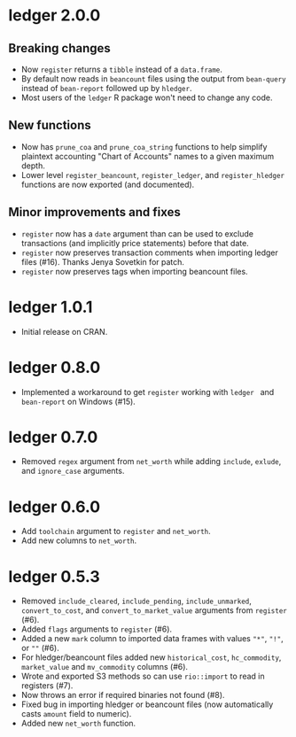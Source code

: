 ledger 2.0.0
============

Breaking changes
----------------

* Now ``register`` returns a ``tibble`` instead of a ``data.frame``.
* By default now reads in ``beancount`` files using the output from ``bean-query`` 
  instead of ``bean-report`` followed up by ``hledger``.
* Most users of the ``ledger`` R package won't need to change any code.

New functions
-------------

* Now has ``prune_coa`` and ``prune_coa_string`` functions to help simplify plaintext accounting "Chart of Accounts" names to a given maximum depth.
* Lower level ``register_beancount``, ``register_ledger``, and ``register_hledger`` functions are now exported (and documented).

Minor improvements and fixes
----------------------------

* ``register`` now has a ``date`` argument than can be used to exclude transactions 
  (and implicitly price statements) before that date.
* ``register`` now preserves transaction comments when importing ledger files (#16).  Thanks Jenya Sovetkin for patch.
* ``register`` now preserves tags when importing beancount files.

ledger 1.0.1
============

* Initial release on CRAN.

ledger 0.8.0
============

* Implemented a workaround to get ``register`` working with ``ledger `` and ``bean-report`` on Windows (#15).

ledger 0.7.0
============

* Removed ``regex`` argument from ``net_worth`` while adding ``include``, ``exlude``, and ``ignore_case`` arguments.  

ledger 0.6.0
============

* Add ``toolchain`` argument to ``register`` and ``net_worth``.
* Add new columns to ``net_worth``.

ledger 0.5.3
============

* Removed ``include_cleared``, ``include_pending``, ``include_unmarked``, ``convert_to_cost``, and ``convert_to_market_value`` arguments from ``register`` (#6).
* Added ``flags`` arguments to ``register`` (#6).
* Added a new ``mark`` column to imported data frames with values ``"*"``, ``"!"``, or ``""`` (#6).
* For hledger/beancount files added new ``historical_cost``, ``hc_commodity``, ``market_value`` and ``mv_commodity`` columns (#6).
* Wrote and exported S3 methods so can use ``rio::import`` to read in registers (#7).
* Now throws an error if required binaries not found (#8).
* Fixed bug in importing hledger or beancount files (now automatically casts ``amount`` field to numeric).
* Added new ``net_worth`` function.



